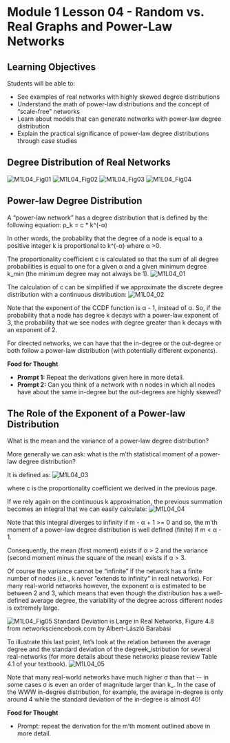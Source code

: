# Module 1 Lesson 04 - Random vs. Real Graphs and Power-Law Networks

## Learning Objectives

Students will be able to:
- See examples of real networks with highly skewed degree distributions
- Understand the math of power-law distributions and the concept of “scale-free” networks
- Learn about models that can generate networks with power-law degree distribution
- Explain the practical significance of power-law degree distributions through case studies

## Degree Distribution of Real Networks

![M1L04_Fig01](imgs/M1L04_Fig01.png)
![M1L04_Fig02](imgs/M1L04_Fig02.png)
![M1L04_Fig03](imgs/M1L04_Fig03.png)
![M1L04_Fig04](imgs/M1L04_Fig04.png)

## Power-law Degree Distribution

A “power-law network” has a degree distribution that is defined by the following equation:
p_k = c * k^(-α)

In other words, the probability that the degree of a node is equal to a positive integer k is proportional to k^(-α) where α >0.

The proportionality coefficient c is calculated so that the sum of all degree probabilities is equal to one for a given α and a given minimum degree k_min (the minimum degree may not always be 1). 
![M1L04_01](imgs/M1L04_01.png)

The calculation of c can be simplified if we approximate the discrete degree distribution with a continuous distribution:
![M1L04_02](imgs/M1L04_02.png)

Note that the exponent of the CCDF function is α - 1, instead of α. So, if the probability that a node has degree k decays with a power-law exponent of 3, the probability that we see nodes with degree greater than k decays with an exponent of 2.

For directed networks, we can have that the in-degree or the out-degree or both follow a power-law distribution (with potentially different exponents).

**Food for Thought**
- **Prompt 1:** Repeat the derivations given here in more detail. 
- **Prompt 2:** Can you think of a network with n nodes in which all nodes have about the same in-degree but the out-degrees are highly skewed?​

## The Role of the Exponent of a Power-law Distribution 
What is the mean and the variance of a power-law degree distribution?

More generally we can ask: what is the m’th statistical moment of a power-law degree distribution?

It is defined as:
![M1L04_03](imgs/M1L04_03.png)

where c is the proportionality coefficient we derived in the previous page. 

If we rely again on the continuous k approximation, the previous summation becomes an integral that we can easily calculate:
![M1L04_04](imgs/M1L04_04.png)

Note that this integral diverges to infinity if m - α + 1 >= 0 and so, the m’th moment of a power-law degree distribution is well defined (finite) if m < α - 1. 

Consequently, the mean (first moment) exists if α > 2 and the variance (second moment minus the square of the mean) exists if α > 3.  

Of course the variance cannot be “infinite” if the network has a finite number of nodes (i.e., k never ”extends to infinity” in real networks). For many real-world networks however, the exponent α is estimated to be between 2 and 3, which means that even though the distribution has a well-defined average degree, the variability of the degree across different nodes is extremely large.

![M1L04_Fig05](imgs/M1L04_Fig05.jpg)
Standard Deviation is Large in Real Networks, Figure 4.8 from networksciencebook.com by Albert-László Barabási

To illustrate this last point, let’s look at the relation between the average degree and the standard deviation of the degreek_istribution for several real-networks (for more details about these networks please review Table 4.1 of your textbook). 
![M1L04_05](imgs/M1L04_05.png)

Note that many real-world networks have much higher σ than that --  in some cases σ is even an order of magnitude larger than k_. In the case of the WWW in-degree distribution, for example, the average in-degree is only around 4 while the standard deviation of the in-degree is almost 40!​

**Food for Thought**
- Prompt: repeat the derivation for the m’th moment outlined above in more detail. 

